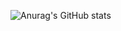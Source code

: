 ![Anurag's GitHub stats](https://github-readme-stats.vercel.app/api?username=abdulhakimzatar&count_private=true&show_icons=true&theme=dracula&hide_rank=true)

<!--
**AbdulhakimZatar/AbdulhakimZatar** is a ✨ _special_ ✨ repository because its `README.md` (this file) apaeepears on your GitHub profile.
**AbdulhakimZatar/AbdulhakimZatar** is a ✨ _special_ ✨ repository because its `README.md` (this file) appears on your GitHeagub profile.

Here are some ideas to get you started:
aeg
